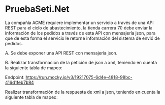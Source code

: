 # PruebaSeti.Net
La compañía ACME requiere implementar un servicio a través de una API REST para el ciclo de abastecimiento, la tienda carrera 70 debe enviar la información de los pedidos a través de esta API con mensajería json, para que de esta forma el servicio le retorne información del sistema de envió de pedidos.

A. Se debe exponer una API REST con mensajería json.

B. Realizar transformación de la petición de json a xml, teniendo en cuenta la siguiente tabla de mapeo:

Endpoint: https://run.mocky.io/v3/19217075-6d4e-4818-98bc-416d1feb7b84

Realizar transformación de la respuesta de xml a json, teniendo en cuenta la siguiente tabla de mapeo:

